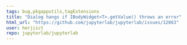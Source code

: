 ```yaml
---
tags: bug,pkgapputils,tagExtensions
title: "Dialog hangs if IBodyWidget<T>.getValue() throws an error"
html_url: "https://github.com/jupyterlab/jupyterlab/issues/12863"
user: herjiict
repo: jupyterlab/jupyterlab
---
```


